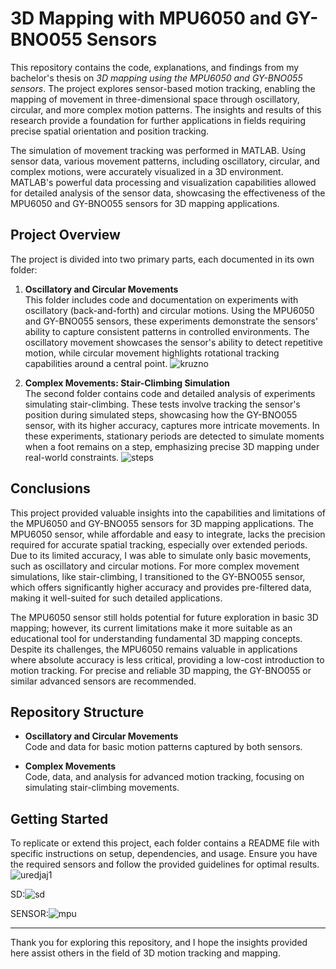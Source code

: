 # 3D Mapping with MPU6050 and GY-BNO055 Sensors

This repository contains the code, explanations, and findings from my bachelor's thesis on *3D mapping using the MPU6050 and GY-BNO055 sensors*. The project explores sensor-based motion tracking, enabling the mapping of movement in three-dimensional space through oscillatory, circular, and more complex motion patterns. The insights and results of this research provide a foundation for further applications in fields requiring precise spatial orientation and position tracking.

The simulation of movement tracking was performed in MATLAB. Using sensor data, various movement patterns, including oscillatory, circular, and complex motions, were accurately visualized in a 3D environment. MATLAB's powerful data processing and visualization capabilities allowed for detailed analysis of the sensor data, showcasing the effectiveness of the MPU6050 and GY-BNO055 sensors for 3D mapping applications.


## Project Overview

The project is divided into two primary parts, each documented in its own folder:

1. **Oscillatory and Circular Movements**  
   This folder includes code and documentation on experiments with oscillatory (back-and-forth) and circular motions. Using the MPU6050 and GY-BNO055 sensors, these experiments demonstrate the sensors' ability to capture consistent patterns in controlled environments. The oscillatory movement showcases the sensor's ability to detect repetitive motion, while circular movement highlights rotational tracking capabilities around a central point.
![kruzno](https://github.com/user-attachments/assets/222a9a93-0dda-4818-93cf-83243cb32903)

2. **Complex Movements: Stair-Climbing Simulation**  
   The second folder contains code and detailed analysis of experiments simulating stair-climbing. These tests involve tracking the sensor's position during simulated steps, showcasing how the GY-BNO055 sensor, with its higher accuracy, captures more intricate movements. In these experiments, stationary periods are detected to simulate moments when a foot remains on a step, emphasizing precise 3D mapping under real-world constraints.
![steps](https://github.com/user-attachments/assets/a2bf0473-09e0-4acb-b332-20b38b8ceb2b)


## Conclusions

This project provided valuable insights into the capabilities and limitations of the MPU6050 and GY-BNO055 sensors for 3D mapping applications. The MPU6050 sensor, while affordable and easy to integrate, lacks the precision required for accurate spatial tracking, especially over extended periods. Due to its limited accuracy, I was able to simulate only basic movements, such as oscillatory and circular motions. For more complex movement simulations, like stair-climbing, I transitioned to the GY-BNO055 sensor, which offers significantly higher accuracy and provides pre-filtered data, making it well-suited for such detailed applications.

The MPU6050 sensor still holds potential for future exploration in basic 3D mapping; however, its current limitations make it more suitable as an educational tool for understanding fundamental 3D mapping concepts. Despite its challenges, the MPU6050 remains valuable in applications where absolute accuracy is less critical, providing a low-cost introduction to motion tracking. For precise and reliable 3D mapping, the GY-BNO055 or similar advanced sensors are recommended.


## Repository Structure

- **Oscillatory and Circular Movements**  
  Code and data for basic motion patterns captured by both sensors.

- **Complex Movements**  
  Code, data, and analysis for advanced motion tracking, focusing on simulating stair-climbing movements.

## Getting Started

To replicate or extend this project, each folder contains a README file with specific instructions on setup, dependencies, and usage. Ensure you have the required sensors and follow the provided guidelines for optimal results.
![uredjaj1](https://github.com/user-attachments/assets/0b86bd08-073f-4b47-996c-4419dc2aab01)

SD:![sd](https://github.com/user-attachments/assets/1f4988a2-5587-464e-9dfe-8d60fedf7881)

SENSOR:![mpu](https://github.com/user-attachments/assets/f5a99957-ce67-4d42-8eaf-9fc4eb8fc6a0)



---

Thank you for exploring this repository, and I hope the insights provided here assist others in the field of 3D motion tracking and mapping.
